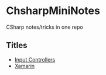 # ChsharpMiniNotes
CSharp notes/tricks in one repo

## Titles
* [Input Controllers](https://github.com/REFUPANKER/ChsharpMiniNotes/tree/C%23/InputControllers)
* [Xamarin](https://github.com/REFUPANKER/ChsharpMiniNotes/tree/C%23/Xamarin)
